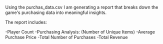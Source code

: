 Using the purchas_data.csv I am generating a report that breaks down the game's purchasing data into meaningful insights.

The report includes:

-Player Count
-Purchasing Analysis:
  (Number of Unique Items)
  -Average Purchase Price
  -Total Number of Purchases
  -Total Revenue
